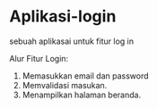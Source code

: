 # Aplikasi-login
sebuah aplikasai untuk fitur log in

Alur Fitur Login:
1. Memasukkan email dan password
2. Memvalidasi masukan.
3. Menampilkan halaman beranda.
